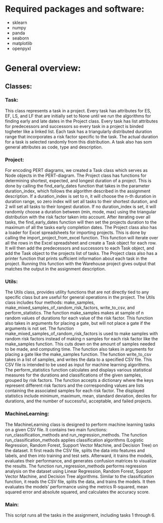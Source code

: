 # Required packages and software:
- sklearn 
- numpy
- panda
- seaborn
- matplotlib
- openpyxl

# General overview:
## Classes:
### Task: 		    
This class represents a task in a project. Every task has attributes for ES, EF, LS, and LF that are initially set to None until we run the algorithms for finding early and late dates in the Project class. Every task has list attributes for predecessors and successors so every task in a project is binded togheter like a linked list. Each task has a triangularly distributed duration range that incorporates a risk factor specific to the task. The actual duration for a task is selected randomly from this distribution. A task also has som general attributes as code, type and description.
### Project: 		    
For encoding PERT diagrams, we created a Task class which serves as Node objects in the PERT-diagram. The Project class has functions for determining shortest, expected, and longest duration of a project. This is done by calling the find_early_dates function that takes in the parameter duration_index, which follows the algorithm described in the assignment description. If a duration_index is set to n, it will choose the n-th duration in duration range, so zero index will set all tasks to their shortest duration, and 2 will set all tasks to their longest duration. If no duration_index is set, it will randomly choose a duration between (min, mode, max) using the triangular distribution with the risk factor taken into account. After iterating over all tasks, the find_early_dates function will then set the projects duration to the maximum of all the tasks early completion dates. The Project class also has a loader for Excel spreadsheets for importing projects. This is done by calling the import_project_from_excel function. This function will iterate over all the rows in the Excel spreadsheet and create a Task object for each row. It will then add the predecessors and successors to each Task object, and add the Task object to the projects list of tasks. The Project class also has a printer function that prints sufficient information about each task in the project. Running this function with the Warehouse project gives output that matches the output in the assignment description. 
### Utils: 	        
The Utils class, provides utility functions that are not directly tied to any specific class but are useful for general operations in the project. The Utils class includes four methods: make_samples, make_mixed_samples_of_random_risk_factors, write_to_csv, and perform_statistics. The function make_samples makes at sample of n random values of durations for each value of the risk factor. This function also takes in arguments for placing a gate, but will not place a gate if the arguments is not set. The function make_mixed_samples_of_random_risk_factors is used to make samples with random risk factors instead of making n samples for each risk factor like the make_samples function. This cuts down on the amount of samples needed to be made, and computing time. The function also takes in arguments for placing a gate like the make_samples function. The function write_to_csv takes in a list of samples, and writes the data to a specified CSV file. This CSV file is intended to be used as input for machine learning algorithms. The perform_statistics function calculates and displays various statistical measures for the durations and classifications of the given samples, grouped by risk factors. The function accepts a dictionary where the keys represent different risk factors and the corresponding values are lists containing the associated samples for each risk factor. The displayed statistics include minimum, maximum, mean, standard deviation, deciles for durations, and the number of successful, acceptable, and failed projects.

### MachineLearning:	
The MachineLearning class is designed to perform machine learning tasks on a given CSV file. It contains two main functions: run_classification_methods and run_regression_methods. The function run_classification_methods applies classification algorithms (Logistic Regression, Random Forest, Support Vector Machine, and Decision Tree) on the dataset. It first reads the CSV file, splits the data into features and labels, and then into training and test sets. Afterward, it trains the models, evaluates their performance, and generates confusion matrices to visualize the results. The function run_regression_methods performs regression analysis on the dataset using Linear Regression, Random Forest, Support Vector Machine, and Decision Tree algorithms. Similar to the classification function, it reads the CSV file, splits the data, and trains the models. It then evaluates the models' performance using the metrics R-squared, mean squared error and absolute squared, and calculates the accuracy score.
### Main: 	        
This script runs all the tasks in the assignment, including tasks 1 through 6.

